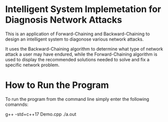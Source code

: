 # Intelligent System Implemetation for Diagnosis Network Attacks

This is an application of Forward-Chaining and Backward-Chaining to design an intelligent system to diagonose various network attacks.

It uses the Backward-Chaining algorithm to determine what type of network attack a user may have endured, while the Forward-Chaining
algorithm is used to display the recommended solutions needed to solve and fix a specific network problem.

# How to Run the Program

To run the program from the command line simply enter the following comannds:

g++ -std+c++17 Demo.cpp 
./a.out
